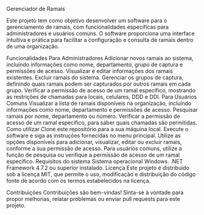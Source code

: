 Gerenciador de Ramais

Este projeto tem como objetivo desenvolver um software para o gerenciamento de ramais, com funcionalidades específicas para administradores e usuários comuns. O software proporciona uma interface intuitiva e prática para facilitar a configuração e consulta de ramais dentro de uma organização.

Funcionalidades
Para Administradores
Adicionar novos ramais ao sistema, incluindo informações como nome, departamento, grupo de captura e permissões de acesso.
Visualizar e editar informações dos ramais existentes.
Excluir ramais do sistema.
Gerenciar os grupos de captura, definindo quais ramais podem ser capturados por outros ramais em cada grupo.
Verificar a permissão de acesso de um ramal específico, mostrando as restrições de chamadas para locais, celulares, DDD e DDI.
Para Usuários Comuns
Visualizar a lista de ramais disponíveis na organização, incluindo informações como nome, departamento e permissões de acesso.
Pesquisar ramais por nome, departamento ou número.
Verificar a permissão de acesso de um ramal específico, para saber quais chamadas são permitidas.
Como utilizar
Clone este repositório para a sua máquina local.
Execute o software e siga as instruções fornecidas no menu principal.
Utilize as opções disponíveis para adicionar, visualizar, editar ou excluir ramais, conforme a sua permissão de acesso.
Para usuários comuns, utilize a função de pesquisa ou verifique a permissão de acesso de um ramal específico.
Requisitos do sistema
Sistema operacional Windows.
.NET Framework 4.7.2 ou superior instalado.
Licença
Este projeto é distribuído sob a licença MIT, que permite o uso, modificação e distribuição do código fonte de acordo com os termos estabelecidos na licença.

Contribuições
Contribuições são bem-vindas! Sinta-se à vontade para propor melhorias, relatar problemas ou enviar pull requests para este projeto.
